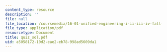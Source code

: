 ```yaml
---
content_type: resource
description: ''
file: null
file_location: /coursemedia/16-01-unified-engineering-i-ii-iii-iv-fall-2005-spring-2006/a505817210d2eae2eb78998ad5609da1_quiz_sol.pdf
file_type: application/pdf
resourcetype: Document
title: quiz_sol.pdf
uid: a5058172-10d2-eae2-eb78-998ad5609da1
---
```

